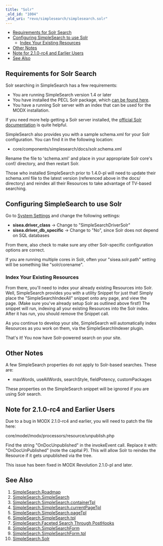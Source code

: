 ```yaml
---
title: "Solr"
_old_id: "1004"
_old_uri: "revo/simplesearch/simplesearch.solr"
---
```


- [Requirements for Solr Search](#SimpleSearch.Solr-RequirementsforSolrSearch)
- [Configuring SimpleSearch to use Solr](#SimpleSearch.Solr-ConfiguringSimpleSearchtouseSolr)
  - [Index Your Existing Resources](#SimpleSearch.Solr-IndexYourExistingResources)
- [Other Notes](#SimpleSearch.Solr-OtherNotes)
- [Note for 2.1.0-rc4 and Earlier Users](#SimpleSearch.Solr-Notefor2.1.0rc4andEarlierUsers)
- [See Also](#SimpleSearch.Solr-SeeAlso)



## Requirements for Solr Search

Solr searching in SimpleSearch has a few requirements:

- You are running SimpleSearch version 1.4 or later
- You have installed the PECL Solr package, which [can be found here](http://pecl.php.net/package/solr).
- You have a running Solr server with an index that can be used for the MODX installation.

If you need more help getting a Solr server installed, the [official Solr documentation](http://wiki.apache.org/solr/) is quite helpful.

SimpleSearch also provides you with a sample schema.xml for your Solr configuration. You can find it in the following location:

- core/components/simplesearch/docs/solr.schema.xml

Rename the file to 'schema.xml' and place in your appropriate Solr core's conf/ directory, and then restart Solr.

Those who installed SimpleSearch prior to 1.4.0-pl will need to update their schema.xml file to the latest version (referenced above in the docs/ directory) and reindex all their Resources to take advantage of TV-based searching.

## Configuring SimpleSearch to use Solr

Go to [System Settings](administering-your-site/settings/system-settings "System Settings") and change the following settings:

- **sisea.driver\_class** -> Change to "SimpleSearchDriverSolr"
- **sisea.driver\_db\_specific** -> Change to "No", since Solr does not depend on SQL databases

From there, also check to make sure any other Solr-specific configuration options are correct.

If you are running multiple cores in Solr, often your "sisea.solr.path" setting will be something like "solr/corename".

### Index Your Existing Resources

From there, you'll need to index your already existing Resources into Solr. Well, SimpleSearch provides you with a utility Snippet for just that! Simply place the "SimpleSearchIndexAll" snippet onto any page, and view the page. (Make sure you've already setup Solr as outlined above first!) The snippet will run, indexing all your existing Resources into the Solr index. After it has run, you should remove the Snippet call.

As you continue to develop your site, SimpleSearch will automatically index Resources as you work on them, via the SimpleSearchIndexer plugin.

That's it! You now have Solr-powered search on your site.

## Other Notes

A few SimpleSearch properties do not apply to Solr-based searches. These are:

- maxWords, useAllWords, searchStyle, fieldPotency, customPackages

These properties on the SimpleSearch snippet will be ignored if you are using Solr search.

## Note for 2.1.0-rc4 and Earlier Users

Due to a bug in MODX 2.1.0-rc4 and earlier, you will need to patch the file here:

core/model/modx/processors/resource/unpublish.php

Find the string "OnDocUnpublished" in the invokeEvent call. Replace it with: "OnDocUnPublished" (note the capital P). This will allow Solr to reindex the Resource if it gets unpublished via the tree.

This issue has been fixed in MODX Revolution 2.1.0-pl and later.

## See Also

1. [SimpleSearch.Roadmap](/extras/revo/simplesearch/simplesearch.roadmap)
2. [SimpleSearch.SimpleSearch](/extras/revo/simplesearch/simplesearch.simplesearch)
  1. [SimpleSearch.SimpleSearch.containerTpl](/extras/revo/simplesearch/simplesearch.simplesearch/simplesearch.simplesearch.containertpl)
  2. [SimpleSearch.SimpleSearch.currentPageTpl](/extras/revo/simplesearch/simplesearch.simplesearch/simplesearch.simplesearch.currentpagetpl)
  3. [SimpleSearch.SimpleSearch.pageTpl](/extras/revo/simplesearch/simplesearch.simplesearch/simplesearch.simplesearch.pagetpl)
  4. [SimpleSearch.SimpleSearch.tpl](/extras/revo/simplesearch/simplesearch.simplesearch/simplesearch.simplesearch.tpl)
  5. [SimpleSearch.Faceted Search Through PostHooks](/extras/revo/simplesearch/simplesearch.simplesearch/simplesearch.faceted-search-through-posthooks)
3. [SimpleSearch.SimpleSearchForm](/extras/revo/simplesearch/simplesearch.simplesearchform)
  1. [SimpleSearch.SimpleSearchForm.tpl](/extras/revo/simplesearch/simplesearch.simplesearchform/simplesearch.simplesearchform.tpl)
4. [SimpleSearch.Solr](/extras/revo/simplesearch/simplesearch.solr)